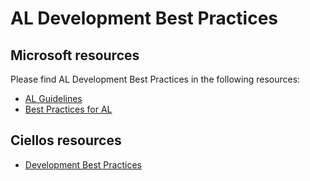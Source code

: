 # AL Development Best Practices

## Microsoft resources
Please find AL Development Best Practices in the following resources:
- [AL Guidelines](https://alguidelines.dev/docs/)
- [Best Practices for AL](https://learn.microsoft.com/en-us/dynamics365/business-central/dev-itpro/compliance/apptest-bestpracticesforalcode)

## Ciellos resources
- [Development Best Practices](https://dev.azure.com/ciellos-bc/main/_wiki/wikis/Internal%20Wiki/86/Development)

